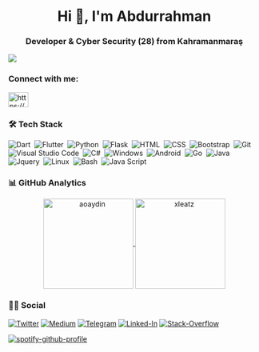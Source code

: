 <h1 align="center">Hi 👋, I'm Abdurrahman</h1>
<h3 align="center">Developer & Cyber Security (28) from Kahramanmaraş</h3>

![](https://komarev.com/ghpvc/?username=aoaydin&style=for-the-badge)

<h3 align="left">Connect with me:</h3>
<p align="left">
<a href="https://www.hackerrank.com/XLEATZ" target="blank"><img align="center" src="https://raw.githubusercontent.com/rahuldkjain/github-profile-readme-generator/master/src/images/icons/Social/hackerrank.svg" alt="https://www.hackerrank.com/h171805019" height="30" width="40" /></a>
</p>

### 🛠 Tech Stack
![Dart](https://img.shields.io/badge/Dart-05122A?style=flat&logo=dart&logoColor=29B6F6)&nbsp;
![Flutter](https://img.shields.io/badge/Flutter-05122A?style=flat&logo=flutter&logoColor=02569B)&nbsp;
![Python](https://img.shields.io/badge/-Python-05122A?style=flat&logo=python)&nbsp;
![Flask](https://img.shields.io/badge/-Flask-05122A?style=flat&logo=flask)&nbsp;
![HTML](https://img.shields.io/badge/-HTML-05122A?style=flat&logo=HTML5&logoColor=E34F26)&nbsp;
![CSS](https://img.shields.io/badge/-CSS-05122A?style=flat&logo=CSS3&logoColor=239120)&nbsp;
![Bootstrap](https://img.shields.io/badge/-Bootstrap-05122A?style=flat&logo=bootstrap)&nbsp;
![Git](https://img.shields.io/badge/-Git-05122A?style=flat&logo=git)&nbsp;
![Visual Studio Code](https://img.shields.io/badge/-Visual%20Studio%20Code-05122A?style=flat&logo=visual-studio-code&logoColor=007ACC)&nbsp;
![C#](https://img.shields.io/badge/C%23-C%23-05122A?style=flat&logo=C#)&nbsp;
![Windows](https://img.shields.io/badge/Windows-05122A?style=flat&logo=windows)&nbsp;
![Android](https://img.shields.io/badge/-Android-05122A?style=flat&logo=android)&nbsp;
![Go](https://img.shields.io/badge/Go-05122A?style=flat&logo=Go&logoColor=29B6F6)&nbsp;
![Java](https://img.shields.io/badge/-Java-05122A?style=flat&logo=Java&logoColor=E34F26)&nbsp;
![Jquery](https://img.shields.io/badge/Jquery-05122A?style=flat&logo=Jquery&logoColor=29B6F6)&nbsp;
![Linux](https://img.shields.io/badge/Linux-05122A?style=flat&logo=Linux)&nbsp;
![Bash](https://img.shields.io/badge/Bash-05122A?style=flat&logo=Powershell)&nbsp;
![Java Script](https://img.shields.io/badge/Java-Script-05122A?style=flat&logo=Java-Script)&nbsp;
### 📊 GitHub Analytics

<p align="center">
<a href="https://github.com/aoaydin">
  <img height="180em" align="center" src="https://github-readme-stats.vercel.app/api?username=aoaydin&show_icons=true&locale=en&theme=algolia&include_all_commits=true&count_private=true" alt="aoaydin"/>
  <img height="180em" align="center" src="https://github-readme-stats.vercel.app/api/top-langs?username=aoaydin&show_icons=true&locale=en&layout=compact&langs_count=8&theme=algolia" alt="xleatz"/>
</a>
</p>

### 🤝🏻 Social

<p align="left">
<a href="https://twitter.com/aoaydinn" target="blank"><img align="center" src="https://img.shields.io/badge/Twitter-1DA1F2?style=flat&logo=twitter&logoColor=white" alt="Twitter" /></a>
<a href="https://medium.com/@xleatz" target="blank"><img align="center" src="https://img.shields.io/badge/Medium-12100E?style=flat&logo=medium&logoColor=white" alt="Medium" /></a>
<a href="https://t.me/aoaydinn" target="blank"><img align="center" src="https://img.shields.io/badge/Telegram-2CA5E0?style=flat&logo=telegram&logoColor=white" alt="Telegram" /></a>
<a href="https://www.linkedin.com/in/abdurrahman-ayd%C4%B1n-97629678/" target="blank"><img align="center" src="https://img.shields.io/badge/Linked-in-1DA1F2?style=flat&logo=Linked-in&logoColor=white" alt="Linked-In" /></a>
<a href="https://stackoverflow.com/users/8784421/abdurrahman-ayd%c4%b1n" target="blank"><img align="center" src="https://img.shields.io/badge/Stack-Overflow-1DA1F2?style=flat&logo=Stack-Overflow&logoColor=white" alt="Stack-Overflow" /></a>  
</p>

[![spotify-github-profile](https://spotify-github-profile.vercel.app/api/view?uid=c7wfulyw4mzczlzxhj16x0oxv&cover_image=true&theme=novatorem&bar_color=13c331&bar_color_cover=false)](https://github.com/aoaydin)

<!--
**xleatz/xleatz** is a ✨ _special_ ✨ repository because its `README.md` (this file) appears on your GitHub profile.

Here are some ideas to get you started:

- 🔭 I’m currently working on ...
- 🌱 I’m currently learning ...
- 👯 I’m looking to collaborate on ...
- 🤔 I’m looking for help with ...
- 💬 Ask me about ...
- 📫 How to reach me: ...
- 😄 Pronouns: ...
- ⚡ Fun fact: ...
-->
